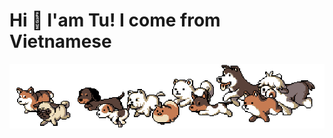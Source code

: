 # __Hi 👋 I'am Tu! I come from Vietnamese__

![puppies running](https://github.com/luongvantuit/luongvantuit/blob/master/puppies.gif?raw=true)

